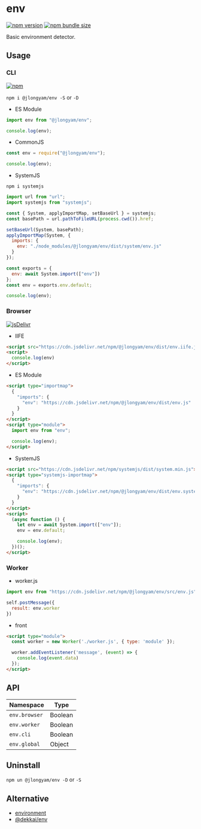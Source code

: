 # env

[![npm version](https://badge.fury.io/js/@jlongyam%2Fenv.svg?icon=si%3Anpm)](https://www.npmjs.com/package/@jlongyam/env)
[![npm bundle size](https://shields.fly.dev/bundlephobia/min/@jlongyam/env?logo=javascript)](https://bundlephobia.com/package/@jlongyam/env)

Basic environment detector.

## Usage

### CLI

[![npm](https://shields.fly.dev/npm/dw/@jlongyam/env?logo=npm)](https://www.npmjs.com/package/@jlongyam/env)

`npm i @jlongyam/env -S` or `-D`

- ES Module

```js
import env from "@jlongyam/env";

console.log(env);
```

- CommonJS

```js
const env = require("@jlongyam/env");

console.log(env);
```

- SystemJS

`npm i systemjs`

```js
import url from "url";
import systemjs from "systemjs";

const { System, applyImportMap, setBaseUrl } = systemjs;
const basePath = url.pathToFileURL(process.cwd()).href;

setBaseUrl(System, basePath);
applyImportMap(System, {
  imports: {
    env: "./node_modules/@jlongyam/env/dist/system/env.js"
  }
});

const exports = {
  env: await System.import(["env"])
};
const env = exports.env.default;

console.log(env);
```

### Browser

[![jsDelivr](https://shields.fly.dev/jsdelivr/npm/hw/@jlongyam/env?color=orange&logo=jsdelivr&logoColor=white)](https://cdn.jsdelivr.net/npm/@jlongyam/env/)

- IIFE

```html
<script src="https://cdn.jsdelivr.net/npm/@jlongyam/env/dist/env.iife.js"></script>
<script>
  console.log(env)
</script>
```

- ES Module

```html
<script type="importmap">
  {
    "imports": {
      "env": "https://cdn.jsdelivr.net/npm/@jlongyam/env/dist/env.js"
    }
  }
</script>
<script type="module">
  import env from "env";

  console.log(env);
</script>
```

- SystemJS

```html
<script src="https://cdn.jsdelivr.net/npm/systemjs/dist/system.min.js"></script>
<script type="systemjs-importmap">
  {
    "imports": {
      "env": "https://cdn.jsdelivr.net/npm/@jlongyam/env/dist/env.system.js"
    }
  }
</script>
<script>
  (async function () {
    let env = await System.import(["env"]);
    env = env.default;

    console.log(env);
  })();
</script>
```

### Worker

- worker.js

```js
import env from "https://cdn.jsdelivr.net/npm/@jlongyam/env/src/env.js";

self.postMessage({
  result: env.worker
})
```

- front

```html
<script type="module">
  const worker = new Worker('./worker.js', { type: 'module' });

  worker.addEventListener('message', (event) => {
    console.log(event.data)
  });
</script>
```

## API

| Namespace     | Type      |
| ------------- | --------- |
| `env.browser` | Boolean |
| `env.worker`  | Boolean |
| `env.cli`     | Boolean |
| `env.global`  | Object  |

## Uninstall

`npm un @jlongyam/env -D` or `-S`

## Alternative

- [environment](https://github.com/sindresorhus/environment)
- [@dekkai/env](https://github.com/dekkai-data/env)
